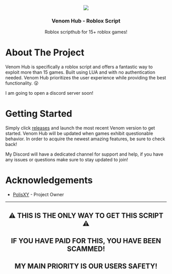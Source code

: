 <a name="readme-top"></a>
<div align="center">

  <a href="https://github.com/PolisXY/Venom-Hub">
     <img src="https://i.imgur.com/ccGF1tX.jpeg">
  </a>

  <h3 align="center">Venom Hub - Roblox Script</h3>

  <p align="center">
    Roblox scripthub for 15+ roblox games!
    <br />
   </p>
</div>

# About The Project

Venom Hub is specifically a roblox script and offers a fantastic way to exploit more than 15 games. Built using LUA and with no authentication needed. Venom Hub prioritizes the user experience while providing the best functionality. 😲

I am going to open a discord server soon!

# Getting Started

Simply click [releases](https://github.com/PolisXY/Venom-Hub) and launch the most recent Venom version to get started. Venom Hub will be updated when games exhibit questionable behavior. In order to acquire the newest amazing features, be sure to check back!

My Discord will have a dedicated channel for support and help, if you have any issues or questions make sure to stay updated to join!

# Acknowledgements

* [PolisXY](https://github.com/PolisXY) - Project Owner

---

<h2 align="center">⚠️ THIS IS THE ONLY WAY TO GET THIS SCRIPT ⚠️</h2>
<h2 align="center">IF YOU HAVE PAID FOR THIS, YOU HAVE BEEN SCAMMED!</h2>
<h2 align="center">MY MAIN PRIORITY IS OUR USERS SAFETY!</h2>
